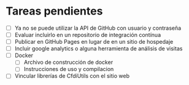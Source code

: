# Tareas pendientes

- [ ] Ya no se puede utilizar la API de GitHub con usuario y contraseña
- [ ] Evaluar incluirlo en un repositorio de integración contínua
- [ ] Publicar en GitHub Pages en lugar de en un sitio de hospedaje
- [ ] Incluir google analytics o alguna herramienta de análisis de visitas
- [ ] Docker
    - [ ] Archivo de construcción de docker
    - [ ] Instrucciones de uso y compilacion
- [ ] Vincular librerías de CfdiUtils con el sitio web
